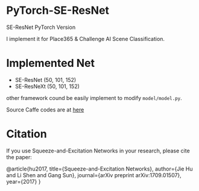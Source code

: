 # PyTorch-SE-ResNet
SE-ResNet PyTorch Version 

I implement it for Place365 & Challenge AI Scene Classification.

# Implemented Net

- SE-ResNet (50, 101, 152)
- SE-ResNeXt (50, 101, 152)

other framework cound be easily implement to modify `model/model.py`.

Source Caffe codes are at [here](https://github.com/hujie-frank/SENet)

# Citation

If you use Squeeze-and-Excitation Networks in your research, please cite the paper:

  @article{hu2017,
    title={Squeeze-and-Excitation Networks},
    author={Jie Hu and Li Shen and Gang Sun},
    journal={arXiv preprint arXiv:1709.01507},
    year={2017}
  }

